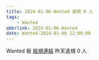 ```yaml
---
title: 2024-01-06-Wanted 違規 0 人
tags:
    - Wanted
abbrlink: 2024-01-06-Wanted
date: Wanted-2024-01-06 12:00:00
---
```

Wanted 板 [板規連結](https://www.ptt.cc/bbs/Wanted/M.1608829773.A.D3B.html)
昨天違規 0 人
